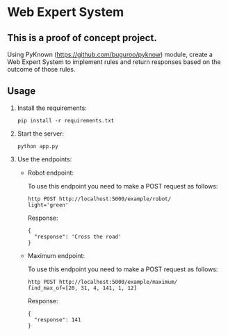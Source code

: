 # Web Expert System

## This is a proof of concept project.

Using PyKnown (https://github.com/buguroo/pyknow) module, 
create a Web Expert System to implement rules and return responses
based on the outcome of those rules. 

## Usage

1. Install the requirements:
    
    `pip install -r requirements.txt`

2. Start the server:

    `python app.py`
    
3. Use the endpoints:

    - Robot endpoint:
    
        To use this endpoint you need to make a POST request as follows:
    
          http POST http://localhost:5000/example/robot/
          light='green'
          
        Response:
        
          { 
            "response": 'Cross the road' 
          }
    
    - Maximum endpoint:
    
        To use this endpoint you need to make a POST request as follows:
        
          http POST http://localhost:5000/example/maximum/
          find_max_of=[20, 31, 4, 141, 1, 12]
         
        Response:
        
          { 
            "response": 141 
          }
